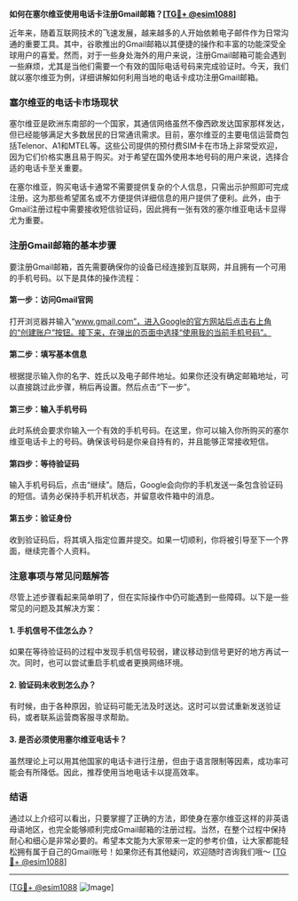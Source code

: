 **如何在塞尔维亚使用电话卡注册Gmail邮箱？[[TG💪+ @esim1088](https://t.me/s/esim1088)]**

近年来，随着互联网技术的飞速发展，越来越多的人开始依赖电子邮件作为日常沟通的重要工具。其中，谷歌推出的Gmail邮箱以其便捷的操作和丰富的功能深受全球用户的喜爱。然而，对于一些身处海外的用户来说，注册Gmail邮箱可能会遇到一些麻烦，尤其是当他们需要一个有效的国际电话号码来完成验证时。今天，我们就以塞尔维亚为例，详细讲解如何利用当地的电话卡成功注册Gmail邮箱。

### 塞尔维亚的电话卡市场现状

塞尔维亚是欧洲东南部的一个国家，其通信网络虽然不像西欧发达国家那样发达，但已经能够满足大多数居民的日常通讯需求。目前，塞尔维亚的主要电信运营商包括Telenor、A1和MTEL等。这些公司提供的预付费SIM卡在市场上非常受欢迎，因为它们价格实惠且易于购买。对于希望在国外使用本地号码的用户来说，选择合适的电话卡至关重要。

在塞尔维亚，购买电话卡通常不需要提供复杂的个人信息，只需出示护照即可完成注册。这为那些希望匿名或不方便提供详细信息的用户提供了便利。此外，由于Gmail注册过程中需要接收短信验证码，因此拥有一张有效的塞尔维亚电话卡显得尤为重要。

### 注册Gmail邮箱的基本步骤

要注册Gmail邮箱，首先需要确保你的设备已经连接到互联网，并且拥有一个可用的手机号码。以下是具体的操作流程：

#### 第一步：访问Gmail官网
打开浏览器并输入“www.gmail.com”，进入Google的官方网站后点击右上角的“创建账户”按钮。接下来，在弹出的页面中选择“使用我的当前手机号码”。

#### 第二步：填写基本信息
根据提示输入你的名字、姓氏以及电子邮件地址。如果你还没有确定邮箱地址，可以直接跳过此步骤，稍后再设置。然后点击“下一步”。

#### 第三步：输入手机号码
此时系统会要求你输入一个有效的手机号码。在这里，你可以输入你所购买的塞尔维亚电话卡上的号码。确保该号码是你亲自持有的，并且能够正常接收短信。

#### 第四步：等待验证码
输入手机号码后，点击“继续”。随后，Google会向你的手机发送一条包含验证码的短信。请务必保持手机开机状态，并留意收件箱中的消息。

#### 第五步：验证身份
收到验证码后，将其填入指定位置并提交。如果一切顺利，你将被引导至下一个界面，继续完善个人资料。

### 注意事项与常见问题解答

尽管上述步骤看起来简单明了，但在实际操作中仍可能遇到一些障碍。以下是一些常见的问题及其解决方案：

#### 1. 手机信号不佳怎么办？
如果在等待验证码的过程中发现手机信号较弱，建议移动到信号更好的地方再试一次。同时，也可以尝试重启手机或者更换网络环境。

#### 2. 验证码未收到怎么办？
有时候，由于各种原因，验证码可能无法及时送达。这时可以尝试重新发送验证码，或者联系运营商客服寻求帮助。

#### 3. 是否必须使用塞尔维亚电话卡？
虽然理论上可以用其他国家的电话卡进行注册，但由于语言限制等因素，成功率可能会有所降低。因此，推荐使用当地电话卡以提高效率。

### 结语

通过以上介绍可以看出，只要掌握了正确的方法，即使身在塞尔维亚这样的非英语母语地区，也完全能够顺利完成Gmail邮箱的注册过程。当然，在整个过程中保持耐心和细心是非常必要的。希望本文能为大家带来一定的参考价值，让大家都能轻松拥有属于自己的Gmail账号！如果你还有其他疑问，欢迎随时咨询我们哦～ [[TG💪+ @esim1088](https://t.me/s/esim1088)]

---

[[TG💪+ @esim1088](https://t.me/s/esim1088) ![Image](https://i.postimg.cc/4NQfJmqS/Snipaste-2025-05-13-00-14-12.png)]